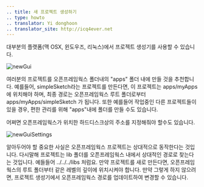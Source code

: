 ```yaml
---
.. title: 새 프로젝트 생성하기
.. type: howto
.. translator: Yi donghoon
.. translator_site: http://icq4ever.net
---
```


대부분의 플랫폼(맥 OSX, 윈도우즈, 리눅스)에서 프로젝트 생성기를 사용할 수 있습니다.

![newGui](newGui.png)

여러분의 프로젝트를 오픈프레임웍스 폴더내의 "apps" 폴더 내에 만들 것을 추천합니다. 예를들어, simpleSketch라는 프로젝트를 만든다면, 이 프로젝트는 apps/myApps에 위치해야 하며, 최종 경로는 오픈프레임웍스 루트 폴더로부터 apps/myApps/simpleSketch 가 됩니다. 또한 예를들어 작업중인 다른 프로젝트들이 있을 경우, 편한 관리를 위해 "apps"내에 폴더를 만들 수도 있습니다.

어쩌면 오픈프레임웍스가 위치한 하드디스크상의 주소를 지정해줘야 할수도 있습니다.

![newGuiSettings](newGuiSettings.png)

알아두어야 할 중요한 사실은 오픈프레임웍스 프로젝트는 상대적으로 동작한다는 것입니다. 다시말해 프로젝트는 lib 폴더를 오픈프레임웍스 내에서 상대적인 경로로 찾는다는 것입니다. 예들들어 ../../../libs 처럼요. 만약 프로젝트를 새로 만든다면, 오픈프레임웍스의 루트 폴더부터 같은 레벨의 깊이에 위치시켜야 합니다. 만약 그렇게 하지 않으려면, 프로젝트 생성기에서 오픈프레임웍스 경로를 업데이트하여 변경할 수 있습니다.
